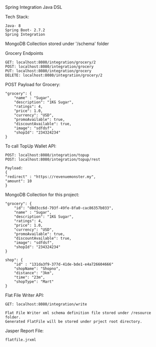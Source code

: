 Spring Integration Java DSL

Tech Stack:
```
Java- 8
Spring Boot- 2.7.2
Spring Integration

```

MongoDB Collection stored under '/schema' folder

Grocery Endpoints
```
GET: localhost:8080/integration/grocery/2
POST: localhost:8080/integration/grocery
PUT: localhost:8080/integration/grocery
DELETE: localhost:8080/integration/grocery/2
```

POST Payload for Grocery:
```
"grocery": {
    "name" : "Sugar",
    "description": "1KG Sugar",
    "ratings": 4,
    "price": 1.0,
    "currency": "USD",
    "promoAvailable": true,
    "discountAvailable": true,
    "image": "sdfdsf",
    "shopId": "234324234"
}
```

To call TopUp Wallet API:
```
POST: localhost:8080/integration/topup
POST: localhost:8080/integration/topup/rest

Payload:
{
"redirect" : "https://revenuemonster.my",
"amount": 10
}
```


MongoDB Collection for this project:
```
"grocery": {
    "id": "d8d3cc6d-793f-49fe-8fa0-cac86357b033",
    "name" : "Sugar",
    "description": "1KG Sugar",
    "ratings": 4,
    "price": 1.0,
    "currency": "USD",
    "promoAvailable": true,
    "discountAvailable": true,
    "image": "sdfdsf",
    "shopId": "234324234"
}

shop": {
    "id" : "131da3f9-377d-41de-bde1-e4a726604666"
    "shopName": "Shopno",
    "distance": "3km",
    "time": "23m",
    "shopType": "Mart"
}
```

Flat File Writer API:
```
GET: localhost:8080/integration/write

Flat File Writer xml schema definition file stored under /resource folder.
Generated FlatFile will be stored under prject root directory.
```

Jasper Report File:
```
flatfile.jrxml
```